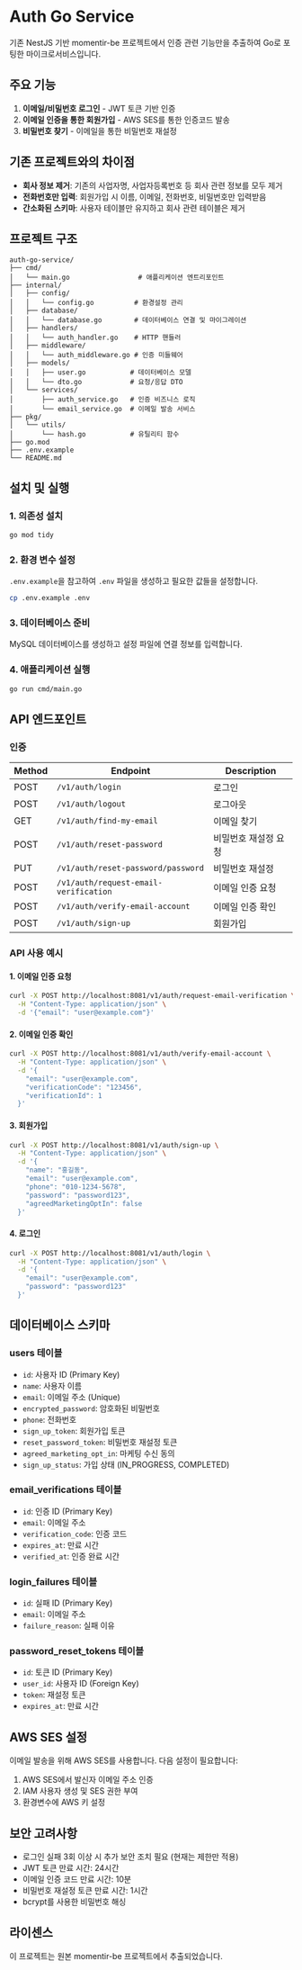 # Auth Go Service

기존 NestJS 기반 momentir-be 프로젝트에서 인증 관련 기능만을 추출하여 Go로 포팅한 마이크로서비스입니다.

## 주요 기능

1. **이메일/비밀번호 로그인** - JWT 토큰 기반 인증
2. **이메일 인증을 통한 회원가입** - AWS SES를 통한 인증코드 발송
3. **비밀번호 찾기** - 이메일을 통한 비밀번호 재설정

## 기존 프로젝트와의 차이점

- **회사 정보 제거**: 기존의 사업자명, 사업자등록번호 등 회사 관련 정보를 모두 제거
- **전화번호만 입력**: 회원가입 시 이름, 이메일, 전화번호, 비밀번호만 입력받음
- **간소화된 스키마**: 사용자 테이블만 유지하고 회사 관련 테이블은 제거

## 프로젝트 구조

```
auth-go-service/
├── cmd/
│   └── main.go                 # 애플리케이션 엔트리포인트
├── internal/
│   ├── config/
│   │   └── config.go          # 환경설정 관리
│   ├── database/
│   │   └── database.go        # 데이터베이스 연결 및 마이그레이션
│   ├── handlers/
│   │   └── auth_handler.go    # HTTP 핸들러
│   ├── middleware/
│   │   └── auth_middleware.go # 인증 미들웨어
│   ├── models/
│   │   ├── user.go           # 데이터베이스 모델
│   │   └── dto.go            # 요청/응답 DTO
│   └── services/
│       ├── auth_service.go   # 인증 비즈니스 로직
│       └── email_service.go  # 이메일 발송 서비스
├── pkg/
│   └── utils/
│       └── hash.go           # 유틸리티 함수
├── go.mod
├── .env.example
└── README.md
```

## 설치 및 실행

### 1. 의존성 설치

```bash
go mod tidy
```

### 2. 환경 변수 설정

`.env.example`을 참고하여 `.env` 파일을 생성하고 필요한 값들을 설정합니다.

```bash
cp .env.example .env
```

### 3. 데이터베이스 준비

MySQL 데이터베이스를 생성하고 설정 파일에 연결 정보를 입력합니다.

### 4. 애플리케이션 실행

```bash
go run cmd/main.go
```

## API 엔드포인트

### 인증

| Method | Endpoint | Description |
|--------|----------|-------------|
| POST | `/v1/auth/login` | 로그인 |
| POST | `/v1/auth/logout` | 로그아웃 |
| GET | `/v1/auth/find-my-email` | 이메일 찾기 |
| POST | `/v1/auth/reset-password` | 비밀번호 재설정 요청 |
| PUT | `/v1/auth/reset-password/password` | 비밀번호 재설정 |
| POST | `/v1/auth/request-email-verification` | 이메일 인증 요청 |
| POST | `/v1/auth/verify-email-account` | 이메일 인증 확인 |
| POST | `/v1/auth/sign-up` | 회원가입 |

### API 사용 예시

#### 1. 이메일 인증 요청
```bash
curl -X POST http://localhost:8081/v1/auth/request-email-verification \
  -H "Content-Type: application/json" \
  -d '{"email": "user@example.com"}'
```

#### 2. 이메일 인증 확인
```bash
curl -X POST http://localhost:8081/v1/auth/verify-email-account \
  -H "Content-Type: application/json" \
  -d '{
    "email": "user@example.com",
    "verificationCode": "123456",
    "verificationId": 1
  }'
```

#### 3. 회원가입
```bash
curl -X POST http://localhost:8081/v1/auth/sign-up \
  -H "Content-Type: application/json" \
  -d '{
    "name": "홍길동",
    "email": "user@example.com",
    "phone": "010-1234-5678",
    "password": "password123",
    "agreedMarketingOptIn": false
  }'
```

#### 4. 로그인
```bash
curl -X POST http://localhost:8081/v1/auth/login \
  -H "Content-Type: application/json" \
  -d '{
    "email": "user@example.com",
    "password": "password123"
  }'
```

## 데이터베이스 스키마

### users 테이블
- `id`: 사용자 ID (Primary Key)
- `name`: 사용자 이름
- `email`: 이메일 주소 (Unique)
- `encrypted_password`: 암호화된 비밀번호
- `phone`: 전화번호
- `sign_up_token`: 회원가입 토큰
- `reset_password_token`: 비밀번호 재설정 토큰
- `agreed_marketing_opt_in`: 마케팅 수신 동의
- `sign_up_status`: 가입 상태 (IN_PROGRESS, COMPLETED)

### email_verifications 테이블
- `id`: 인증 ID (Primary Key)
- `email`: 이메일 주소
- `verification_code`: 인증 코드
- `expires_at`: 만료 시간
- `verified_at`: 인증 완료 시간

### login_failures 테이블
- `id`: 실패 ID (Primary Key)  
- `email`: 이메일 주소
- `failure_reason`: 실패 이유

### password_reset_tokens 테이블
- `id`: 토큰 ID (Primary Key)
- `user_id`: 사용자 ID (Foreign Key)
- `token`: 재설정 토큰
- `expires_at`: 만료 시간

## AWS SES 설정

이메일 발송을 위해 AWS SES를 사용합니다. 다음 설정이 필요합니다:

1. AWS SES에서 발신자 이메일 주소 인증
2. IAM 사용자 생성 및 SES 권한 부여
3. 환경변수에 AWS 키 설정

## 보안 고려사항

- 로그인 실패 3회 이상 시 추가 보안 조치 필요 (현재는 제한만 적용)
- JWT 토큰 만료 시간: 24시간
- 이메일 인증 코드 만료 시간: 10분
- 비밀번호 재설정 토큰 만료 시간: 1시간
- bcrypt를 사용한 비밀번호 해싱

## 라이센스

이 프로젝트는 원본 momentir-be 프로젝트에서 추출되었습니다.